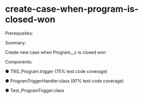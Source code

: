 # create-case-when-program-is-closed-won
Prerequisites:


Summary:

Create new case when Program__c is closed won

Components:

● TRG_Program.trigger (75% test code coverage)

● ProgramTriggerHandler.class (97% test code coverage)

● Test_ProgramTrigger.class
